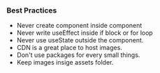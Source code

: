 ### Best Practices

- Never create component inside component
- Never write useEffect inside if block or for loop
- Never use useState outside the component. 
- CDN is a great place to host images.
- Don't use packages for every small things.
- Keep images insige assets folder.